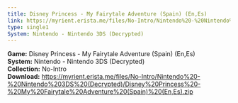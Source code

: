 ```yaml
---
title: Disney Princess - My Fairytale Adventure (Spain) (En,Es)
link: https://myrient.erista.me/files/No-Intro/Nintendo%20-%20Nintendo%203DS%20(Decrypted)/Disney%20Princess%20-%20My%20Fairytale%20Adventure%20(Spain)%20(En,Es).zip
type: single1
System: Nintendo - Nintendo 3DS (Decrypted)
---
```

<b>Game:</b> Disney Princess - My Fairytale Adventure (Spain) (En,Es)<br>
<b>System:</b> Nintendo - Nintendo 3DS (Decrypted)<br>
<b>Collection:</b> No-Intro<br>
<b>Download:</b> https://myrient.erista.me/files/No-Intro/Nintendo%20-%20Nintendo%203DS%20(Decrypted)/Disney%20Princess%20-%20My%20Fairytale%20Adventure%20(Spain)%20(En,Es).zip